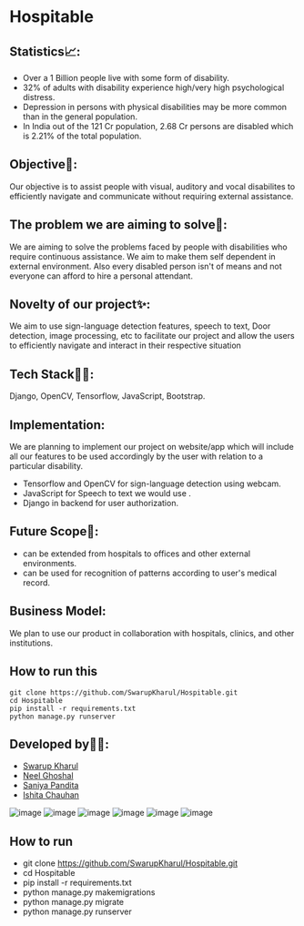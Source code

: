 # Hospitable
## Statistics📈:
- Over a 1 Billion people live with some form of disability.
- 32% of adults with disability experience high/very high psychological distress.
- Depression in persons with physical disabilities may be more common than in the general population.
- In India out of the 121 Cr population, 2.68 Cr persons are disabled which is 2.21% of the total population.
## Objective:notebook::
Our objective is to assist people with visual, auditory and vocal disabilites to efficiently navigate and communicate without requiring external assistance.
## The problem we are aiming to solve:thinking::
We are aiming to solve the problems faced by people with disabilities who require continuous assistance. We aim to make them self dependent in external environment. Also every disabled person isn't of means and not everyone can afford to hire a personal attendant.
## Novelty of our project:sparkles::
We aim to use sign-language detection features, speech to text, Door detection, image processing, etc to facilitate our project and allow the users to efficiently navigate and interact in their respective situation

## Tech Stack:man_technologist:: 
Django, OpenCV, Tensorflow, JavaScript, Bootstrap. 

## Implementation:  
We are planning to implement our project on website/app which will include all our features to be used accordingly by the user with relation to a particular disability.
- Tensorflow and OpenCV for sign-language detection using webcam. 
- JavaScript for Speech to text we would use . 
- Django in backend for user authorization.

## Future Scope:construction::
- can be extended from hospitals to offices and other external environments.
- can be used for recognition of patterns according to user's medical record.

## Business Model:
We plan to use our product in collaboration with hospitals, clinics, and other institutions.

## How to run this
```
git clone https://github.com/SwarupKharul/Hospitable.git
cd Hospitable
pip install -r requirements.txt
python manage.py runserver
```

## Developed by:office_worker::
- [Swarup Kharul](https://github.com/SwarupKharul)
- [Neel Ghoshal](https://github.com/NeelGhoshal)
- [Saniya Pandita](https://github.com/Saby-Bishops)
- [Ishita Chauhan](https://github.com/ishizzz)

![image](https://user-images.githubusercontent.com/65753949/111891825-ce9bd000-8a1b-11eb-909f-745dfa19c4a4.png)
![image](https://user-images.githubusercontent.com/65753949/111892068-e411f980-8a1d-11eb-9561-15fe74619701.png)
![image](https://user-images.githubusercontent.com/65753949/111891771-5503e200-8a1b-11eb-8806-70107afdf604.png)
![image](https://user-images.githubusercontent.com/65753949/111891780-74027400-8a1b-11eb-823f-481c636b0f0c.png)
![image](https://user-images.githubusercontent.com/65753949/111891790-8aa8cb00-8a1b-11eb-883e-faea5b200088.png)
![image](https://user-images.githubusercontent.com/65753949/111891802-a14f2200-8a1b-11eb-871d-b49b4f4d507c.png)





## How to run
- git clone https://github.com/SwarupKharul/Hospitable.git
- cd Hospitable
- pip install -r requirements.txt
- python manage.py makemigrations
- python manage.py migrate
- python manage.py runserver
